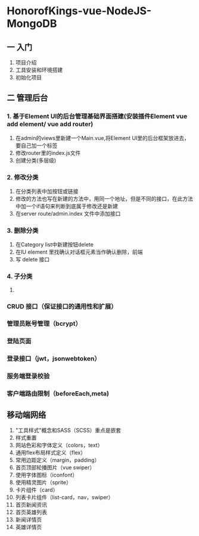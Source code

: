 # HonorofKings-vue-NodeJS-MongoDB
## 一 入门
1. 项目介绍
2. 工具安装和环境搭建
3. 初始化项目
## 二 管理后台
### 1. 基于Element UI的后台管理基础界面搭建(安装插件Element vue add element/ vue add router)
1. 在admin的views里新建一个Main.vue,将Element UI里的后台框架放进去，要自己加一个<template></template>标签
2. 修改router里的index.js文件
3. 创建分类(多层级)
### 2. 修改分类
1. 在分类列表中加按钮或链接
2. 修改的方法也写在新建的方法中，用同一个地址，但是不同的接口，在此方法中加一个if语句来判断到底属于修改还是新建
3. 在server route/admin.index 文件中添加接口
### 3. 删除分类
1. 在Category list中新建按钮delete
2. 在IU element 里找确认对话框元素当作确认删除，前端
3. 写 delete 接口
### 4. 子分类
1. 
### CRUD 接口（保证接口的通用性和扩展）

### 管理员账号管理（bcrypt）
### 登陆页面
### 登录接口（jwt，jsonwebtoken）
### 服务端登录校验
### 客户端路由限制（beforeEach,meta)

## 移动端网络
1. "工具样式"概念和SASS（SCSS）重点是嵌套
2. 样式重置
3. 网站色彩和字体定义（colors，text）
4. 通用flex布局样式定义（flex）
5. 常用边距定义（margin，padding）
6. 首页顶部轮播图片（vue swiper）
7. 使用字体图标（iconfont）
8. 使用精灵图片（sprite）
9. 卡片组件（card）
10. 列表卡片组件（list-card，nav，swiper）
11. 首页新闻资讯
12. 首页英雄列表
13. 新闻详情页
14. 英雄详情页


